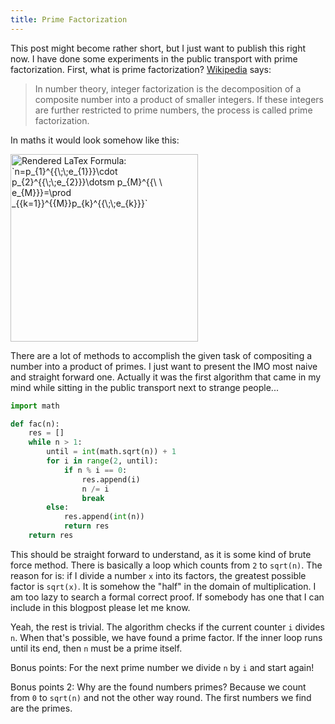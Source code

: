 ```yaml
---
title: Prime Factorization
---
```


This post might become rather short, but I just want to publish this right now.
I have done some experiments in the public transport with prime factorization.
First, what is prime factorization? [Wikipedia](https://en.wikipedia.org/wiki/Integer_factorization) says:

> In number theory, integer factorization is the decomposition of a composite
> number into a product of smaller integers. If these integers are further
> restricted to prime numbers, the process is called prime factorization.

In maths it would look somehow like this:

<img alt="Rendered LaTex Formula: `n=p_{1}^{{\;\;e_{1}}}\cdot p_{2}^{{\;\;e_{2}}}\dotsm p_{M}^{{\ \ e_{M}}}=\prod _{{k=1}}^{{M}}p_{k}^{{\;\;e_{k}}}`" src="/prime-formula.png" width=300>

There are a lot of methods to accomplish the given task of compositing a number
into a product of primes. I just want to present the IMO most naive and straight
forward one. Actually it was the first algorithm that came in my mind while
sitting in the public transport next to strange people...

``` python
import math

def fac(n):
    res = []
    while n > 1:
        until = int(math.sqrt(n)) + 1
        for i in range(2, until):
            if n % i == 0:
                res.append(i)
                n /= i
                break
        else:
            res.append(int(n))
            return res
    return res
```

This should be straight forward to understand, as it is some kind of brute force
method. There is basically a loop which counts from `2` to `sqrt(n)`.
The reason for is: if I divide a number `x` into its factors, the greatest
possible factor is `sqrt(x)`. It is somehow the "half" in the domain of
multiplication. I am too lazy to search a formal correct proof. If somebody has
one that I can include in this blogpost please let me know.

Yeah, the rest is trivial. The algorithm checks if the current counter `i` divides
`n`. When that's possible, we have found a prime factor. If the inner loop
runs until its end, then `n` must be a prime itself.

Bonus points: For the next prime number we divide `n` by `i` and start again!

Bonus points 2: Why are the found numbers primes? Because we count from `0` to
`sqrt(n)` and not the other way round. The first numbers we find are the primes.
